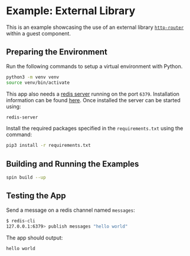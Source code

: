 # Example: External Library

This is an example showcasing the use of an external library [`http-router`](https://pypi.org/project/http-router/) within a guest component. 

## Preparing the Environment

Run the following commands to setup a virtual environment with Python.

```bash
python3 -m venv venv
source venv/bin/activate
```

This app also needs a [redis server](https://redis.io/) running on the port `6379`. Installation information can be found [here](https://redis.io/docs/install/). Once installed the server can be started using:

```bash
redis-server
```

Install the required packages specified in the `requirements.txt` using the command:

```bash
pip3 install -r requirements.txt
```

## Building and Running the Examples

```bash
spin build --up
```

## Testing the App

Send a message on a redis channel named `messages`:

```bash
$ redis-cli
127.0.0.1:6379> publish messages "hello world"
```

The app should output:

```bash
hello world
```
